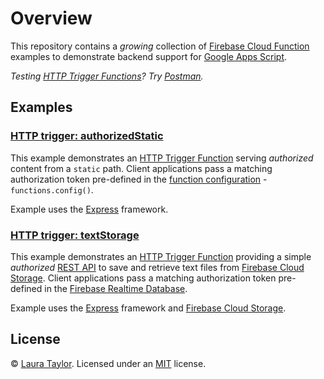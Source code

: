 # Overview

This repository contains a *growing* collection of [Firebase Cloud Function](https://firebase.google.com/features/functions) examples to demonstrate backend support for [Google Apps Script](https://www.google.com/script/start/).

*Testing [HTTP Trigger Functions](https://firebase.google.com/docs/functions/http-events)?  Try [Postman](https://www.getpostman.com/).*

## Examples

### [HTTP trigger: authorizedStatic](/authorized-static)

This example demonstrates an [HTTP Trigger Function](https://firebase.google.com/docs/functions/http-events) serving *authorized* content from a `static` path.  Client applications pass a matching authorization token pre-defined in the [function configuration](https://firebase.google.com/docs/functions/config-env) - `functions.config()`.  

Example uses the [Express](https://expressjs.com/) framework.


### [HTTP trigger: textStorage](/text-storage)

This example demonstrates an [HTTP Trigger Function](https://firebase.google.com/docs/functions/http-events) providing a simple *authorized* [REST API](https://en.wikipedia.org/wiki/Representational_state_transfer) to save and retrieve text files from [Firebase Cloud Storage](https://firebase.google.com/docs/storage/).  Client applications pass a matching authorization token pre-defined in the [Firebase Realtime Database](https://firebase.google.com/products/database/).

Example uses the [Express](https://expressjs.com/) framework and [Firebase Cloud Storage](https://firebase.google.com/docs/storage/).


## License

© [Laura Taylor](https://github.com/techstreams). Licensed under an [MIT](LICENSE) license.
